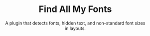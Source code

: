 ---
order: 1
title: Find All My Fonts
title_ru: Find All My Fonts
subtitle: A plugin that&nbsp;detects fonts, hidden text, and&nbsp;non-standard font sizes in&nbsp;layouts.
subtitle_ru: Плагин для отображения всех шрифтов в макете, удобно выявить скрытые и с нестандартными размерами.
desc: "Needing a&nbsp;tool to&nbsp;manage font styles in&nbsp;Figma, I&nbsp;couldn’t&nbsp;find&nbsp;a&nbsp;suitable third-party plugin, so&nbsp;I&nbsp;built my&nbsp;own."
desc_ru: "Когда понадобился плагин для проверки шрифтов в макете Figma, я не нашёл подходящего стороннего решения и сделал свой."
icon: /assets/pix/pet/fgm_fndfnts/icon.png
kind: Plugin for Figma
kind_ru: Плагин Figma

# Базовый префикс для картинок галереи
images_base: /assets/pix/pet/fgm_fndfnts/

# Стор/где посмотреть проект
store_url: https://www.figma.com/community/plugin/1518928832562264382/find-all-my-fonts
store_icon: /ui/stores/figma.svg
store_alt: "Figma"
store_alt_ru: "Figma"

# Галерея изображений (первая используется в левой колонке плитки)
gallery:
  - file: scr1.png
    caption: "The&nbsp;main screen shows which fonts were&nbsp;found and&nbsp;how many copies (layers). Filtering options are&nbsp;also available."
    caption_ru: "На главном экране показаны найденные шрифты и количество их копий (layers). Также видны параметры фильтрации."
    thumb: true
  - file: scr2.png
    caption: "Theme switching and&nbsp;a&nbsp;large number of&nbsp;localizations are&nbsp;available, selected options are&nbsp;saved between sessions"
    caption_ru: "Можно переключать темы и выбирать из множества локализаций — все настройки сохраняются между сессиями."
  - file: scr3.png
    caption: "List of&nbsp;found layers with&nbsp;texts, you&nbsp;can immediately evaluate in&nbsp;which object the text&nbsp;is -&nbsp;just text, a&nbsp;component or&nbsp;an&nbsp;instance and&nbsp;whether it&nbsp;is&nbsp;hidden."
    caption_ru: "В списке показаны найденные текстовые слои: сразу видно, это просто текст, компонент или инстанс, и скрыт он или нет."

---